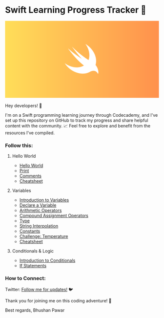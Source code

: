 # Swift Learning Progress Tracker 🚀

![Swift](/Assets/swift.png)

Hey developers! 👋

I'm on a Swift programming learning journey through Codecademy, and I've set up this repository on GitHub to track my progress and share helpful content with the community. 📈 Feel free to explore and benefit from the resources I've compiled.

### Follow this:
1. Hello World
   - [Hello World](1/Hello-World/README.md)
   - [Print](1/Print/README.md)
   - [Comments](1/Comments/README.md)
   - [Cheatsheet](1/Cheatsheet/Cheatsheet.png)
     
3. Variables
   - [Introduction to Variables](2/Variables/Introduction_To_Variables/README.md)
   - [Declare a Variable](2/Variables/Declare_A_Variable/README.md)
   - [Arithmetic Operators](2/Variables/Arithmetic_Operators/README.md)
   - [Compound Assignment Operators](2/Variables/Compound_Assignment_Operators/README.md)
   - [Type](2/Variables/Type/README.md)
   - [String Interpolation](2/Variables/String_Interpolation/README.md)
   - [Constants](2/Variables/Constants/README.md)
   - [Challenge: Temperature](2/Variables/Challenge/README.md)
   - [Cheatsheet](2/Variables/Cheatsheet/Cheatsheet.png)
  
4. Conditionals & Logic

   - [Introduction to Conditionals](3/Conditionals_And_Logic/Introduction_To_Conditionals/README.md)
   - [If Statements](3/Conditionals_And_Logic/If_Statement/README.md)
     
### How to Connect:

Twitter: [Follow me for updates!](https://twitter.com/bhushcodes) 🐦

Thank you for joining me on this coding adventure! 🙌

Best regards,
Bhushan Pawar
